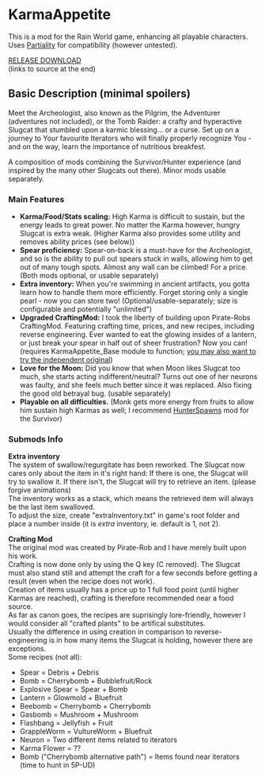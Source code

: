 # KarmaAppetite  
  
This is a mod for the Rain World game, enhancing all playable characters.  
Uses [Partiality](https://github.com/PartialityModding/PartialityLauncher) for compatibility (however untested).  
  
[RELEASE DOWNLOAD](https://github.com/Dark-Gran/KarmaAppetite/releases/tag/1.0)  
(links to source at the end)  
  
## Basic Description (minimal spoilers)  
  
Meet the Archeologist, also known as the Pilgrim, the Adventurer (adventures not included), or the Tomb Raider: a crafty and hyperactive Slugcat that stumbled upon a karmic blessing... or a curse. Set up on a journey to Your favourite Iterators who will finally properly recognize You - and on the way, learn the importance of nutritious breakfest.  
  
A composition of mods combining the Survivor/Hunter experience (and inspired by the many other Slugcats out there). Minor mods usable separately.  
  
### Main Features  
- **Karma/Food/Stats scaling:** High Karma is difficult to sustain, but the energy leads to great power. No matter the Karma however, hungry Slugcat is extra weak. (Higher Karma also provides some utility and removes ability prices (see below))
- **Spear proficiency:** Spear-on-back is a must-have for the Archeologist, and so is the ability to pull out spears stuck in walls, allowing him to get out of many tough spots. Almost any wall can be climbed! For a price. (Both mods optional, or usable separately)  
- **Extra inventory:** When you're swimming in ancient artifacts, you gotta learn how to handle them more efficiently. Forget storing only a single pearl - now you can store two! (Optional/usable-separately; size is configurable and potentially "unlimited")  
- **Upgraded CraftingMod:** I took the liberty of building upon Pirate-Robs CraftingMod. Featuring crafting time, prices, and new recipes, including reverse engineering. Ever wanted to eat the glowing insides of a lantern, or just break your spear in half out of sheer frustration? Now you can! (requires KarmaAppetite_Base module to function; [you may also want to try the independent original](https://drive.google.com/file/d/1Ncw1LacgQ2BIFJdovaphjtJKiaqBlaBs/view))  
- **Love for the Moon:** Did you know that when Moon likes Slugcat too much, she starts acting indifferent/neutral? Turns out one of her neurons was faulty, and she feels much better since it was replaced. Also fixing the good old betrayal bug. (usable separately)  
- **Playable on all difficulties.** (Monk gets more energy from fruits to allow him sustain high Karmas as well; I recommend [HunterSpawns](https://drive.google.com/file/d/1VlO82XQMyXaY79xhIF2rRuiWxUYStPFu/view) mod for the Survivor)  
  
### Submods Info  
**Extra inventory**  
The system of swallow/regurgitate has been reworked. The Slugcat now cares only about the item in it's right hand: If there is one, the Slugcat will try to swallow it. If there isn't, the Slugcat will try to retrieve an item. (please forgive animations)  
The inventory works as a stack, which means the retrieved item will always be the last item swalloved.  
To adjust the size, create "extraInventory.txt" in game's root folder and place a number inside (it is _extra_ inventory, ie. default is 1, not 2).  

**Crafting Mod**  
The original mod was created by Pirate-Rob and I have merely built upon his work.  
Crafting is now done only by using the Q key (C removed). The Slugcat must also stand still and attempt the craft for a few seconds before getting a result (even when the recipe does not work).  
Creation of items usually has a price up to 1 full food point (until higher Karmas are reached), crafting is therefore recommended near a food source.  
As far as canon goes, the recipes are suprisingly lore-friendly, however I would consider all "crafted plants" to be artifical substitutes.  
Usually the difference in using creation in comparison to reverse-engineering is in how many items the Slugcat is holding, however there are exceptions.  
Some recipes (not all):  
- Spear = Debris + Debris
- Bomb = Cherrybomb + Bubblefruit/Rock
- Explosive Spear = Spear + Bomb
- Lantern = Glowmold + Bluefruit
- Beebomb = Cherrybomb + Cherrybomb
- Gasbomb = Mushroom + Mushroom
- Flashbang = Jellyfish + Fruit
- GrappleWorm = VultureWorm + Bluefruit
- Neuron = Two different items related to iterators
- Karma Flower = ??
- Bomb ("Cherrybomb alternative path") = Items found near iterators (time to hunt in 5P-UD)

